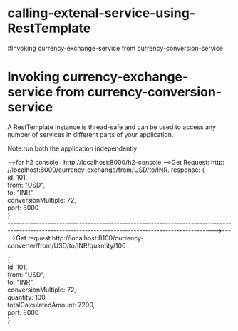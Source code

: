 # calling-extenal-service-using-RestTemplate
#Invoking currency-exchange-service from currency-conversion-service

# Invoking currency-exchange-service from currency-conversion-service


A RestTemplate instance is thread-safe and can be used to access any number of services in different parts of your application.


Note:run both the application independently

 -->for h2 console : http://localhost:8000/h2-console
-->Get Request: http: //localhost:8000/currency-exchange/from/USD/to/INR. 
 response:
{  
id: 101,  
from: "USD",  
to: "INR",  
conversionMultiple: 72,  
port: 8000  
}  
------------------------------------------------------------------------------------------------------------------------------------------------------>---
-->Get request:http://localhost:8100/currency-converter/from/USD/to/INR/quantity/100

{  
Id: 101,  
from: "USD",  
to: "INR",  
conversionMultiple: 72,  
quantity: 100  
totalCalculatedAmount: 7200,  
port: 8000  
}  
